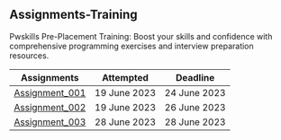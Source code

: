 ## Assignments-Training
Pwskills Pre-Placement Training: Boost your skills and confidence with comprehensive programming exercises and interview preparation resources.

|Assignments|Attempted|Deadline|
|-----|-----|-----|
|[Assignment_001](https://github.com/navneetguptacse/Assignments-Training/blob/main/Assignment_001.ipynb)| 19 June 2023|24 June 2023|
|[Assignment_002](https://github.com/navneetguptacse/Assignments-Training/blob/main/Assignment_002.ipynb)| 19 June 2023|26 June 2023|
|[Assignment_003](https://github.com/navneetguptacse/Assignments-Training/blob/main/Assignment_003.ipynb)| 28 June 2023|28 June 2023|
